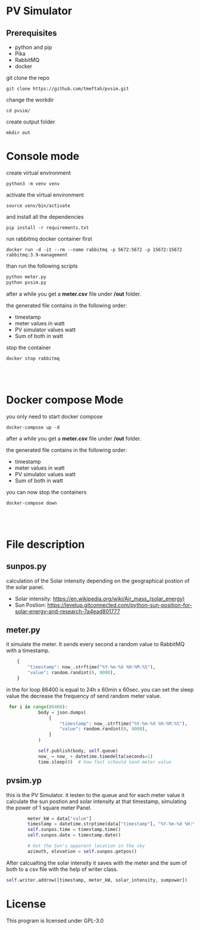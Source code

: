 # PV Simulator

## Prerequisites

- python and pip
- Pika
- RabbitMQ
- docker

git clone the repo

```shell
git clone https://github.com/tmeftah/pvsim.git
```

change the workdir

```shell
cd pvsim/
```

create output folder

```shell
mkdir out
```

# Console mode

create virtual environment

```shell
python3 -m venv venv
```

activate the virtual environment

```shell
source venv/bin/activate
```

and install all the dependencies

```shell
pip install -r requirements.txt
```

run rabbitmq docker container first

```shell
docker run -d -it --rm --name rabbitmq -p 5672:5672 -p 15672:15672 rabbitmq:3.9-management
```

than run the following scripts

```python
python meter.py
python pvsim.py
```

after a while you get a **meter.csv** file under **/out** folder.

the generated file contains in the following order:

- timestamp
- meter values in watt
- PV simulator values watt
- Sum of both in watt

stop the container

```shell
docker stop rabbitmq
```

<br/><br/>

# Docker compose Mode

you only need to start docker compose

```shell
docker-compose up -d
```

after a while you get a **meter.csv** file under **/out** folder.

the generated file contains in the following order:

- timestamp
- meter values in watt
- PV simulator values watt
- Sum of both in watt

you can now stop the containers

```shell
docker-compose down
```

<br/><br/>

# File description

## sunpos.py

calculation of the Solar intensity depending on the geographical postion of the solar panel.

- Solar intensity:
  https://en.wikipedia.org/wiki/Air_mass_(solar_energy)
- Sun Postion: https://levelup.gitconnected.com/python-sun-position-for-solar-energy-and-research-7a4ead801777

## meter.py

it simulate the meter. It sends every second a random value to RabbitMQ with a timestamp.

```python
    {
        "timestamp": now_.strftime("%Y-%m-%d %H:%M:%S"),
        "value": random.randint(0, 9000),
    }
```

in the for loop 86400 is equal to 24h x 60min x 60sec.
you can set the sleep value the decrease the frequency of send random meter value.

```python
 for i in range(86400):
            body = json.dumps(
                {
                    "timestamp": now_.strftime("%Y-%m-%d %H:%M:%S"),
                    "value": random.randint(0, 9000),
                }
            )

            self.publish(body, self.queue)
            now_ = now_ + datetime.timedelta(seconds=1)
            time.sleep(0)  # how fast schould send meter value

```

## pvsim.yp

this is the PV Simulator. it lesten to the queue and for each meter value it calculate the sun postion and solar intensity at that timestamp, simulating the power of 1 square meter Panel.

```python
        meter_kW = data["value"]
        timestamp = datetime.strptime(data["timestamp"], "%Y-%m-%d %H:%M:%S")
        self.sunpos.time = timestamp.time()
        self.sunpos.date = timestamp.date()

        # Get the Sun's apparent location in the sky
        azimuth, elevation = self.sunpos.getpos()
```

After calcualting the solar intensity it saves with the meter and the sum of both to a csv file with the help of writer class.

```python
self.writer.addrow([timestamp, meter_kW, solar_intensity, sumpower])

```

# License

This program is licensed under GPL-3.0
